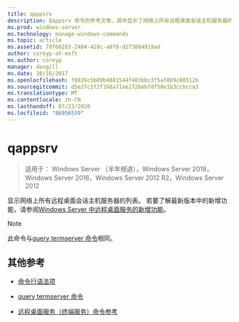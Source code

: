```yaml
---
title: qappsrv
description: Qappsrv 命令的参考文章，其中显示了网络上所有远程桌面会话主机服务器的列表。
ms.prod: windows-server
ms.technology: manage-windows-commands
ms.topic: article
ms.assetid: 7df68283-2484-418c-a8f0-d273884919ad
author: coreyp-at-msft
ms.author: coreyp
manager: dongill
ms.date: 10/16/2017
ms.openlocfilehash: f8826c5b89b4881544f483bbc3f5af869c80512b
ms.sourcegitcommit: d5e27c1f2f168a71ae272bebf8f50e1b3ccbcca3
ms.translationtype: MT
ms.contentlocale: zh-CN
ms.lasthandoff: 07/23/2020
ms.locfileid: "86956539"
---
```

# <a name="qappsrv"></a>qappsrv

> 适用于： Windows Server （半年频道），Windows Server 2019，Windows Server 2016，Windows Server 2012 R2，Windows Server 2012

显示网络上所有远程桌面会话主机服务器的列表。 若要了解最新版本中的新增功能，请参阅[Windows Server 中远程桌面服务的新增功能](/previous-versions/windows/it-pro/windows-server-2012-r2-and-2012/dn283323(v=ws.11))。

> [!NOTE]
> 此命令与[query termserver 命令](query-termserver.md)相同。

## <a name="additional-references"></a>其他参考

- [命令行语法项](command-line-syntax-key.md)

- [query termserver 命令](query-termserver.md)

- [远程桌面服务（终端服务）命令参考](remote-desktop-services-terminal-services-command-reference.md)
